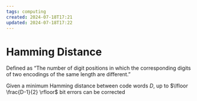 ```yaml
---
tags: computing
created: 2024-07-18T17:21
updated: 2024-07-18T17:22
---
```


# Hamming Distance

Defined as “The number of digit positions in which the corresponding digits of two encodings of the same length are different.”

Given a minimum Hamming distance between code words $D$, up to $\lfloor \frac{D-1}{2} \rfloor$ bit errors can be corrected